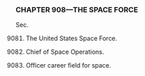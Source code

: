 ### CHAPTER 908—THE SPACE FORCE ###

Sec.

9081. The United States Space Force.

9082. Chief of Space Operations.

9083. Officer career field for space.